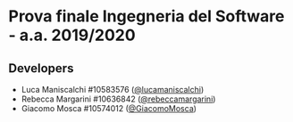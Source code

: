 
# Prova finale Ingegneria del Software - a.a. 2019/2020
## Developers

-   Luca Maniscalchi #10583576 ([@lucamaniscalchi](https://github.com/lucamaniscalchi))
-   Rebecca Margarini #10636842 ([@rebeccamargarini](https://github.com/rebeccamargarini))
-   Giacomo Mosca #10574012 ([@GiacomoMosca](https://github.com/GiacomoMosca))
